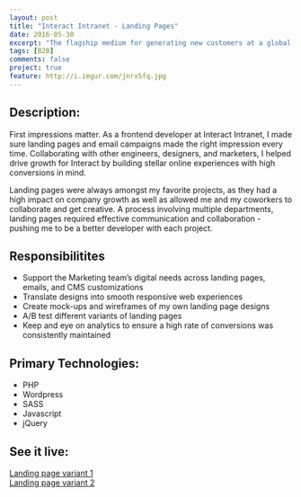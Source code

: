 ```yaml
---
layout: post
title: "Interact Intranet - Landing Pages"
date: 2016-05-30
excerpt: "The flagship medium for generating new customers at a global B2B SaaS company."
tags: [B2B]
comments: false
project: true
feature: http://i.imgur.com/jnrx5fq.jpg
---
```



<h2>Description:</h2>
<p>First impressions matter. As a frontend developer at Interact Intranet, I made sure landing pages and email campaigns made the right impression every time. Collaborating with other engineers, designers, and marketers, I helped drive growth for Interact by building stellar online experiences with high conversions in mind. </p>

<p>Landing pages were always amongst my favorite projects, as they had a high impact on company growth as well as allowed me and my coworkers to collaborate and get creative. A process involving multiple departments, landing pages required effective communication and collaboration - pushing me to be a better developer with each project.</p>


<h2>Responsibilitites</h2>
<ul>
	<li>Support the Marketing team’s digital needs across landing pages, emails, and CMS customizations</li>
	<li>Translate designs into smooth responsive web experiences</li>
	<li>Create mock-ups and wireframes of my own landing page designs</li>
	<li>A/B test different variants of landing pages</li>
	<li>Keep and eye on analytics to ensure a high rate of conversions was consistently maintained</li>
</ul>

<h2>Primary Technologies:</h2>
<ul>
	<li>PHP</li>
	<li>Wordpress</li>
	<li>SASS</li>
	<li>Javascript</li>
	<li>jQuery</li>
</ul>

<h2>See it live:</h2>
<a href="https://www.interact-intranet.com/resources/intranet-guides/planning-deploying-a-successful-intranet-us/" target="_blank">Landing page variant 1</a> <br>
<a href="https://www.interact-intranet.com/resources/planning-and-deploying-us2/" target="_blank">Landing page variant 2</a>